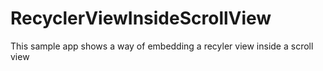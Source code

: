 # RecyclerViewInsideScrollView
This sample app shows a way of embedding a recyler view inside a scroll view
